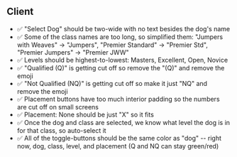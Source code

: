 ## Client

- ✅ "Select Dog" should be two-wide with no text besides the dog's name
- ✅ Some of the class names are too long, so simplified them: "Jumpers with Weaves" -> "Jumpers", "Premier Standard" -> "Premier Std", "Premier Jumpers" -> "Premier JWW"
- ✅ Levels should be highest-to-lowest: Masters, Excellent, Open, Novice
- ✅ "Qualified (Q)" is getting cut off so remove the "(Q)" and remove the emoji
- ✅ "Not Qualified (NQ)" is getting cut off so make it just "NQ" and remove the emoji
- ✅ Placement buttons have too much interior padding so the numbers are cut off on small screens
- ✅ Placement: None should be just "X" so it fits
- ✅ Once the dog and class are selected, we know what level the dog is in for that class, so auto-select it
- ✅ All of the toggle-buttons should be the same color as "dog" -- right now, dog, class, level, and placement (Q and NQ can stay green/red)
